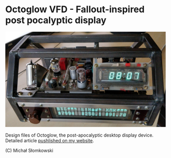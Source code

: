 # Octoglow VFD - Fallout-inspired post pocalyptic display

![Overview](https://github.com/slomkowski/octoglow/raw/master/octoglow.jpg)


Design files of Octoglow, the post-apocalyptic desktop display device. Detailed article [pushlished on my website](https://slomkowski.eu/projects/octoglow-vfd-fallout-inspired-display/).

(C) Michał Słomkowski

